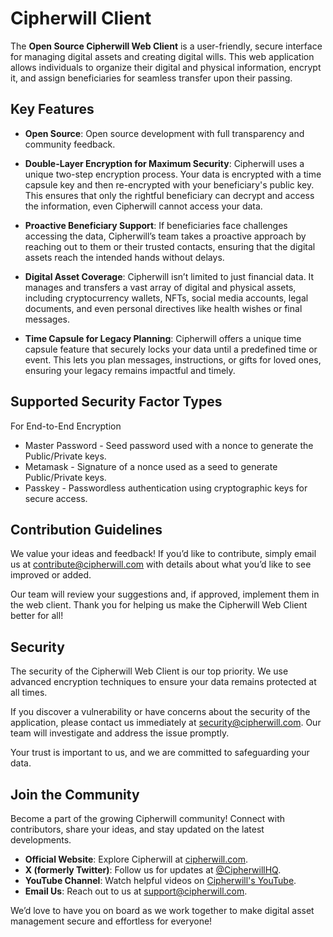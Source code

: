 # Cipherwill Client

The **Open Source Cipherwill Web Client** is a user-friendly, secure interface for managing digital assets and creating digital wills. This web application allows individuals to organize their digital and physical information, encrypt it, and assign beneficiaries for seamless transfer upon their passing.

## Key Features
- **Open Source**: Open source development with full transparency and community feedback.

- **Double-Layer Encryption for Maximum Security**: Cipherwill uses a unique two-step encryption process. Your data is encrypted with a time capsule key and then re-encrypted with your beneficiary's public key. This ensures that only the rightful beneficiary can decrypt and access the information, even Cipherwill cannot access your data.

- **Proactive Beneficiary Support**: If beneficiaries face challenges accessing the data, Cipherwill’s team takes a proactive approach by reaching out to them or their trusted contacts, ensuring that the digital assets reach the intended hands without delays.

- **Digital Asset Coverage**: Cipherwill isn’t limited to just financial data. It manages and transfers a vast array of digital and physical assets, including cryptocurrency wallets, NFTs, social media accounts, legal documents, and even personal directives like health wishes or final messages.

- **Time Capsule for Legacy Planning**: Cipherwill offers a unique time capsule feature that securely locks your data until a predefined time or event. This lets you plan messages, instructions, or gifts for loved ones, ensuring your legacy remains impactful and timely.

## Supported Security Factor Types
For End-to-End Encryption
- Master Password - Seed password used with a nonce to generate the Public/Private keys.
- Metamask - Signature of a nonce used as a seed to generate Public/Private keys.
- Passkey - Passwordless authentication using cryptographic keys for secure access.

## Contribution Guidelines

We value your ideas and feedback! If you’d like to contribute, simply email us at [contribute@cipherwill.com](mailto:contribute@cipherwill.com) with details about what you’d like to see improved or added. 

Our team will review your suggestions and, if approved, implement them in the web client. Thank you for helping us make the Cipherwill Web Client better for all!

## Security

The security of the Cipherwill Web Client is our top priority. We use advanced encryption techniques to ensure your data remains protected at all times. 

If you discover a vulnerability or have concerns about the security of the application, please contact us immediately at [security@cipherwill.com](mailto:security@cipherwill.com). Our team will investigate and address the issue promptly.

Your trust is important to us, and we are committed to safeguarding your data.

## Join the Community

Become a part of the growing Cipherwill community! Connect with contributors, share your ideas, and stay updated on the latest developments.

- **Official Website**: Explore Cipherwill at [cipherwill.com](https://www.cipherwill.com).  
- **X (formerly Twitter)**: Follow us for updates at [@CipherwillHQ](https://x.com/CipherwillHQ).  
- **YouTube Channel**: Watch helpful videos on [Cipherwill's YouTube](https://www.youtube.com/@CipherwillHQ).  
- **Email Us**: Reach out to us at [support@cipherwill.com](mailto:support@cipherwill.com).  


We’d love to have you on board as we work together to make digital asset management secure and effortless for everyone!
